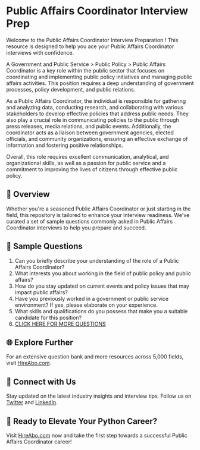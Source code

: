 # Public Affairs Coordinator Interview Prep

Welcome to the Public Affairs Coordinator Interview Preparation ! This resource is designed to help you ace your Public Affairs Coordinator interviews with confidence.

A Government and Public Service > Public Policy > Public Affairs Coordinator is a key role within the public sector that focuses on coordinating and implementing public policy initiatives and managing public affairs activities. This position requires a deep understanding of government processes, policy development, and public relations.

As a Public Affairs Coordinator, the individual is responsible for gathering and analyzing data, conducting research, and collaborating with various stakeholders to develop effective policies that address public needs. They also play a crucial role in communicating policies to the public through press releases, media relations, and public events. Additionally, the coordinator acts as a liaison between government agencies, elected officials, and community organizations, ensuring an effective exchange of information and fostering positive relationships.

Overall, this role requires excellent communication, analytical, and organizational skills, as well as a passion for public service and a commitment to improving the lives of citizens through effective public policy.

## 🚀 Overview

Whether you're a seasoned Public Affairs Coordinator or just starting in the field, this repository is tailored to enhance your interview readiness. We've curated a set of sample questions commonly asked in Public Affairs Coordinator interviews to help you prepare and succeed.

## 📝 Sample Questions

1. Can you briefly describe your understanding of the role of a Public Affairs Coordinator?
2. What interests you about working in the field of public policy and public affairs?
3. How do you stay updated on current events and policy issues that may impact public affairs?
4. Have you previously worked in a government or public service environment? If yes, please elaborate on your experience.
5. What skills and qualifications do you possess that make you a suitable candidate for this position?
6. [CLICK HERE FOR MORE QUESTIONS](https://hireabo.com/job/17_2_14/Public%20Affairs%20Coordinator)

## 🌐 Explore Further

For an extensive question bank and more resources across 5,000 fields, visit [HireAbo.com](https://www.hireabo.com).

## 📱 Connect with Us

Stay updated on the latest industry insights and interview tips. Follow us on [Twitter](https://twitter.com/hireabo) and [LinkedIn](https://www.linkedin.com/in/hire-abo-3609972a8/).

## 🚀 Ready to Elevate Your Python Career?

Visit [HireAbo.com](https://www.hireabo.com) now and take the first step towards a successful Public Affairs Coordinator career!